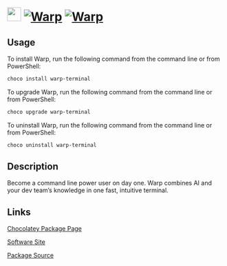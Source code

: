 ﻿# <img src="https://rawcdn.githack.com/virtualex-itv/chocolatey-packages/40d037a72e4d24dae1a1ae1ef2aa45925b180c3d/icons/warp-terminal.png" width="32" height="32"/> [![Warp](https://img.shields.io/chocolatey/v/warp-terminal.svg?label=Warp)](https://community.chocolatey.org/packages/warp-terminal) [![Warp](https://img.shields.io/chocolatey/dt/warp-terminal.svg)](https://community.chocolatey.org/packages/warp-terminal)

## Usage

To install Warp, run the following command from the command line or from PowerShell:

```powershell
choco install warp-terminal
```

To upgrade Warp, run the following command from the command line or from PowerShell:

```powershell
choco upgrade warp-terminal
```

To uninstall Warp, run the following command from the command line or from PowerShell:

```powershell
choco uninstall warp-terminal
```

## Description

Become a command line power user on day one. Warp combines AI and your dev team’s knowledge in one fast, intuitive terminal.

## Links

[Chocolatey Package Page](https://community.chocolatey.org/packages/warp-terminal)

[Software Site](https://www.warp.dev/windows-terminal)

[Package Source](https://github.com/virtualex-itv/chocolatey-packages/tree/master/automatic/warp-terminal)

